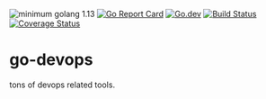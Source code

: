 ![minimum golang 1.13](https://img.shields.io/badge/golang-1.13%2B-orange.svg)
[![Go Report Card](https://goreportcard.com/badge/github.com/crazy-canux/go-devops)](https://goreportcard.com/report/github.com/crazy-canux/go-devops)
[![Go.dev](https://img.shields.io/badge/go.dev-reference-007d9c?logo=go&logoColor=white&style=flat-square)](https://pkg.go.dev/github.com/crazy-canux/go-devops)
[![Build Status](https://travis-ci.org/crazy-canux/go-devops.svg?branch=master)](https://travis-ci.org/crazy-canux/go-devops)
[![Coverage Status](https://coveralls.io/repos/github/crazy-canux/go-devops/badge.svg?branch=master)](https://coveralls.io/github/crazy-canux/go-devops?branch=master)

# go-devops

tons of devops related tools.